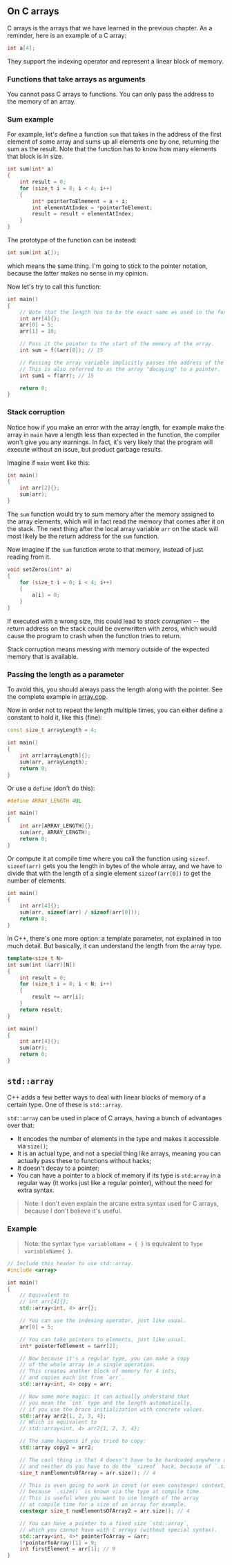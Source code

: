 ## On C arrays

C arrays is the arrays that we have learned in the previous chapter.
As a reminder, here is an example of a C array:

```c
int a[4];
```

They support the indexing operator and represent a linear block of memory.


### Functions that take arrays as arguments

You cannot pass C arrays to functions.
You can only pass the address to the memory of an array.


### Sum example

For example, let's define a function `sum` that takes in the address
of the first element of some array and sums up all elements one by one,
returning the sum as the result.
Note that the function has to know how many elements that block is in size.

```c
int sum(int* a)
{
    int result = 0;
    for (size_t i = 0; i < 4; i++)
    {
        int* pointerToElmement = a + i;
        int elementAtIndex = *pointerToElement;
        result = result + elementAtIndex;
    }
}
```

The prototype of the function can be instead:

```c
int sum(int a[]);
```

which means the same thing.
I'm going to stick to the pointer notation, because the latter makes no sense in my opinion.


Now let's try to call this function:
```c
int main()
{
    // Note that the length has to be the exact same as used in the function.
    int arr[4]{};
    arr[0] = 5;
    arr[1] = 10;

    // Pass it the pointer to the start of the memory of the array.
    int sum = f(&arr[0]); // 15

    // Passing the array variable implicitly passes the address of the first element.
    // This is also referred to as the array "decaying" to a pointer.
    int sum1 = f(arr); // 15

    return 0;
}
```

### Stack corruption

Notice how if you make an error with the array length,
for example make the array in `main` have a length less than expected in the function,
the compiler won't give you any warnings.
In fact, it's very likely that the program will execute without an issue, 
but product garbage results.

Imagine if `main` went like this:

```c
int main()
{
    int arr[2]{};
    sum(arr);
}
```

The `sum` function would try to sum memory after the memory assigned to the array elements,
which will in fact read the memory that comes after it on the stack.
The next thing after the local array variable `arr` on the stack 
will most likely be the return address for the `sum` function.

Now imagine if the `sum` function wrote to that memory, instead of just reading from it.

```c
void setZeros(int* a)
{
    for (size_t i = 0; i < 4; i++)
    {
        a[i] = 0;
    }
}
```

If executed with a wrong size, this could lead to *stack corruption* --
the return address on the stack could be overwritten with zeros,
which would cause the program to crash when the function tries to return.

Stack corruption means messing with memory outside of the expected memory that is available. 


### Passing the length as a parameter

To avoid this, you should always pass the length along with the pointer.
See the complete example in [array.cpp](array.cpp).

Now in order not to repeat the length multiple times,
you can either define a constant to hold it, like this (fine):

```cpp
const size_t arrayLength = 4;

int main()
{
    int arr[arrayLength]{};
    sum(arr, arrayLength);
    return 0;
}
```

Or use a `define` (don't do this):
    
```cpp
#define ARRAY_LENGTH 4UL

int main()
{
    int arr[ARRAY_LENGTH]{};
    sum(arr, ARRAY_LENGTH);
    return 0;
}
```

Or compute it at compile time where you call the function using `sizeof`.
`sizeof(arr)` gets you the length in bytes of the whole array, and we have to
divide that with the length of a single element `sizeof(arr[0])`
to get the number of elements.

```cpp
int main()
{
    int arr[4]{};
    sum(arr, sizeof(arr) / sizeof(arr[0]));
    return 0;
}
```

In C++, there's one more option: a template parameter, not explained in too much detail.
But basically, it can understand the length from the array type.

```cpp
template<size_t N>
int sum(int (&arr)[N])
{
    int result = 0;
    for (size_t i = 0; i < N; i++)
    {
        result += arr[i];
    }
    return result;
}

int main()
{
    int arr[4]{};
    sum(arr);
    return 0;
}
```


## `std::array`

C++ adds a few better ways to deal with linear blocks of memory of a certain type.
One of these is `std::array`.

`std::array` can be used in place of C arrays, having a bunch of advantages over that:
- It encodes the number of elements in the type and makes it accessible via `size()`;
- It is an actual type, and not a special thing like arrays, meaning you can actually pass 
  these to functions without hacks;
- It doesn't decay to a pointer;
- You can have a pointer to a block of memory if its type is `std:array` in a regular way
  (it works just like a regular pointer), without the need for extra syntax.

> Note: I don't even explain the arcane extra syntax used for C arrays,
> because I don't believe it's useful.

### Example

> Note: the syntax `Type variableName = { }` is equivalent to `Type variableName{ }`.

```cpp
// Include this header to use std::array.
#include <array>

int main()
{
    // Equivalent to
    // int arr[4]{};
    std::array<int, 4> arr{};

    // You can use the indexing operator, just like usual.
    arr[0] = 5;

    // You can take pointers to elements, just like usual.
    int* pointerToElement = &arr[2];

    // Now because it's a regular type, you can make a copy 
    // of the whole array in a single operation.
    // This creates another block of memory for 4 ints, 
    // and copies each int from `arr`.
    std::array<int, 4> copy = arr;

    // Now some more magic: it can actually understand that 
    // you mean the `int` type and the length automatically, 
    // if you use the brace initialization with concrete values.
    std::array arr2{1, 2, 3, 4};
    // Which is equivalent to
    // std::array<int, 4> arr2{1, 2, 3, 4};

    // The same happens if you tried to copy:
    std::array copy2 = arr2;

    // The cool thing is that 4 doesn't have to be hardcoded anywhere anymore,
    // and neither do you have to do the `sizeof` hack, because of `.size()`:
    size_t numElementsOfArray = arr.size(); // 4

    // This is even going to work in const (or even constexpr) context,
    // because `.size()` is known via the type at compile time.
    // This is useful when you want to use length of the array 
    // at compile time for a size of an array for example.
    constexpr size_t numElementsOfArray2 = arr.size(); // 4

    // You can have a pointer to a fixed size `std::array`, 
    // which you cannot have with C arrays (without special syntax).
    std::array<int, 4>* pointerToArray = &arr;
    (*pointerToArray)[1] = 9;
    int firstElement = arr[1]; // 9
}
```